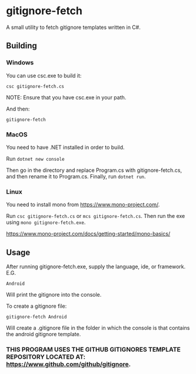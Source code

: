 # gitignore-fetch
A small utility to fetch gitignore templates written in C#.

## Building

### Windows

You can use csc.exe to build it:

```csc gitignore-fetch.cs```

NOTE: Ensure that you have csc.exe in your path.

And then:

```gitignore-fetch```

### MacOS

You need to have .NET installed in order to build.

Run ```dotnet new console```

Then go in the directory and replace Program.cs with gitignore-fetch.cs, and then rename it to Program.cs.
Finally, run ```dotnet run```.

### Linux

You need to install mono from https://www.mono-project.com/.

Run ```csc gitignore-fetch.cs``` or ```mcs gitignore-fetch.cs```.
Then run the exe using ```mono gitignore-fetch.exe```.

https://www.mono-project.com/docs/getting-started/mono-basics/

## Usage
After running gitignore-fetch.exe, supply the language, ide, or framework. E.G.

```gitignore-fetch
Android
```

Will print the gitignore into the console.

To create a gitignore file:

```gitignore-fetch Android```

Will create a .gitignore file in the folder in which the console is that contains the android gitignore template.

### THIS PROGRAM USES THE GITHUB GITIGNORES TEMPLATE REPOSITORY LOCATED AT: https://www.github.com/github/gitignore.
